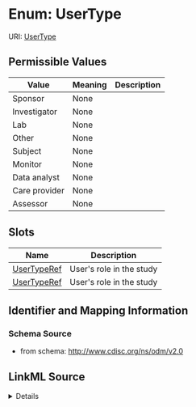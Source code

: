 # Enum: UserType



URI: [UserType](UserType)

## Permissible Values

| Value | Meaning | Description |
| --- | --- | --- |
| Sponsor | None |  |
| Investigator | None |  |
| Lab | None |  |
| Other | None |  |
| Subject | None |  |
| Monitor | None |  |
| Data analyst | None |  |
| Care provider | None |  |
| Assessor | None |  |




## Slots

| Name | Description |
| ---  | --- |
| [UserTypeRef](UserTypeRef.md) | User's role in the study |
| [UserTypeRef](UserTypeRef.md) | User's role in the study |






## Identifier and Mapping Information







### Schema Source


* from schema: http://www.cdisc.org/ns/odm/v2.0




## LinkML Source

<details>
```yaml
name: UserType
from_schema: http://www.cdisc.org/ns/odm/v2.0
rank: 1000
permissible_values:
  Sponsor:
    text: Sponsor
    is_a: UserType
  Investigator:
    text: Investigator
    is_a: UserType
  Lab:
    text: Lab
    is_a: UserType
  Other:
    text: Other
    is_a: UserType
  Subject:
    text: Subject
    is_a: UserType
  Monitor:
    text: Monitor
    is_a: UserType
  Data analyst:
    text: Data analyst
    is_a: UserType
  Care provider:
    text: Care provider
    is_a: UserType
  Assessor:
    text: Assessor
    is_a: UserType

```
</details>
